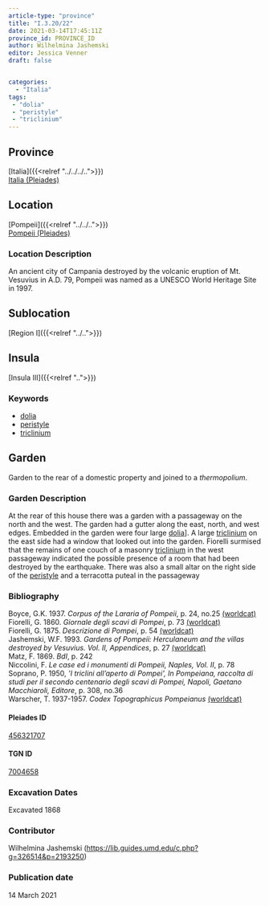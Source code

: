 ```yaml
---
article-type: "province"
title: "I.3.20/22"
date: 2021-03-14T17:45:11Z
province_id: PROVINCE_ID
author: Wilhelmina Jashemski
editor: Jessica Venner
draft: false


categories:
  - "Italia"
tags:
 - "dolia"
 - "peristyle"
 - "triclinium"
---
```


## Province
[Italia]({{<relref "../../../..">}}) \
[Italia (Pleiades)](https://pleiades.stoa.org/places/1052)

## Location
[Pompeii]({{<relref "../../..">}}) \
[Pompeii (Pleiades)](https://pleiades.stoa.org/places/433032)


### Location Description
An ancient city of Campania destroyed by the volcanic eruption of Mt. Vesuvius in A.D. 79, Pompeii was named as a UNESCO World Heritage Site in 1997.

## Sublocation
[Region I]({{<relref "../..">}})
## Insula
[Insula III]({{<relref "..">}})

### Keywords
- [dolia](http://vocab.getty.edu/page/aat/300400601)
- [peristyle](http://vocab.getty.edu/page/aat/300080971)
- [triclinium](http://vocab.getty.edu/page/aat/300004359)

## Garden
Garden to the rear of a domestic property and joined to a *thermopolium*.

### Garden Description
At the rear of this house there was a garden with a passageway on the north and the west. The garden had a gutter along the east, north, and west edges. Embedded in the garden were four large [dolia](http://vocab.getty.edu/page/aat/300400601)]. A large [triclinium](http://vocab.getty.edu/page/aat/300004359) on the east side had a window that looked out into the garden. Fiorelli surmised that the remains of one couch of a masonry [triclinium](http://vocab.getty.edu/page/aat/300004359) in the west passageway indicated the possible presence of a room that had been destroyed by the earthquake. There was also a small altar on the right side of the [peristyle](http://vocab.getty.edu/page/aat/300080971) and a terracotta puteal in the passageway

### Bibliography

Boyce, G.K. 1937. *Corpus of the Lararia of Pompeii*, p. 24, no.25 [(worldcat)](https://www.worldcat.org/title/corpus-of-the-lararia-of-pompeii/oclc/892026154&referer=brief_results)  
Fiorelli, G. 1860. *Giornale degli scavi di Pompei*, p. 73 [(worldcat)](https://www.worldcat.org/title/giornale-degli-scavi-di-pompei/oclc/10781121)  
Fiorelli, G. 1875. *Descrizione di Pompei*, p. 54 [(worldcat)](https://www.worldcat.org/title/descrizione-di-pompei/oclc/9528380)    
Jashemski, W.F. 1993. *Gardens of Pompeii: Herculaneum and the villas destroyed by Vesuvius. Vol. II, Appendices*, p. 27 [(worldcat)](https://www.worldcat.org/title/gardens-of-pompeii-herculaneum-and-the-villas-destroyed-by-vesuvius-volume-2-appendices/oclc/222353569)  
Matz, F. 1869. *BdI*, p. 242  
Niccolini, F. *Le case ed i monumenti di Pompeii, Naples, Vol. II*, p. 78  
Soprano, P. 1950, *'I triclini all’aperto di Pompei', In Pompeiana, raccolta di studi per il secondo centenario degli scavi di Pompei, Napoli, Gaetano Macchiaroli, Editore*, p. 308, no.36  
Warscher, T. 1937-1957. *Codex Topographicus Pompeianus* [(worldcat)](https://www.worldcat.org/title/codex-topographicus-pompeianus-1937-1957-and-undated/oclc/974375313&referer=brief_results)  


<!--#### Periodo ID-->

<!-- [PERIODO_ID](https://pleiades.stoa.org/places/PLEIADES_ID) -->

#### Pleiades ID
[456321707](https://pleiades.stoa.org/places/456321707)

#### TGN ID
[7004658](http://vocab.getty.edu/page/tgn/7004658)

###  Excavation Dates
Excavated 1868

### Contributor
Wilhelmina Jashemski (https://lib.guides.umd.edu/c.php?g=326514&p=2193250)


### Publication date
14 March 2021
<!-- Format: dd MONTH_NAME yyyy -->

<!-- DATE -->